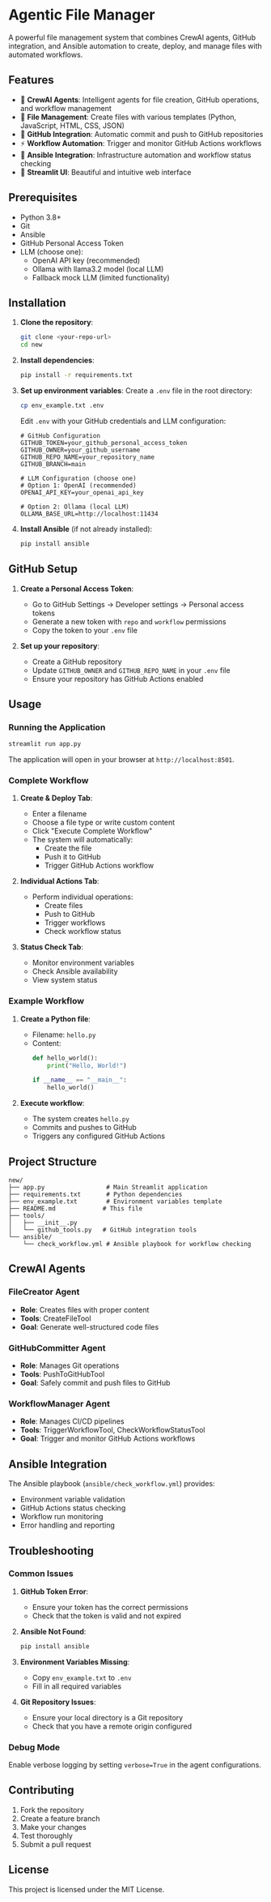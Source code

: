 # Agentic File Manager

A powerful file management system that combines CrewAI agents, GitHub integration, and Ansible automation to create, deploy, and manage files with automated workflows.

## Features

- 🤖 **CrewAI Agents**: Intelligent agents for file creation, GitHub operations, and workflow management
- 📁 **File Management**: Create files with various templates (Python, JavaScript, HTML, CSS, JSON)
- 🚀 **GitHub Integration**: Automatic commit and push to GitHub repositories
- ⚡ **Workflow Automation**: Trigger and monitor GitHub Actions workflows
- 🔧 **Ansible Integration**: Infrastructure automation and workflow status checking
- 🎨 **Streamlit UI**: Beautiful and intuitive web interface

## Prerequisites

- Python 3.8+
- Git
- Ansible
- GitHub Personal Access Token
- LLM (choose one):
  - OpenAI API key (recommended)
  - Ollama with llama3.2 model (local LLM)
  - Fallback mock LLM (limited functionality)

## Installation

1. **Clone the repository**:
   ```bash
   git clone <your-repo-url>
   cd new
   ```

2. **Install dependencies**:
   ```bash
   pip install -r requirements.txt
   ```

3. **Set up environment variables**:
   Create a `.env` file in the root directory:
   ```bash
   cp env_example.txt .env
   ```
   
   Edit `.env` with your GitHub credentials and LLM configuration:
   ```env
   # GitHub Configuration
   GITHUB_TOKEN=your_github_personal_access_token
   GITHUB_OWNER=your_github_username
   GITHUB_REPO_NAME=your_repository_name
   GITHUB_BRANCH=main
   
   # LLM Configuration (choose one)
   # Option 1: OpenAI (recommended)
   OPENAI_API_KEY=your_openai_api_key
   
   # Option 2: Ollama (local LLM)
   OLLAMA_BASE_URL=http://localhost:11434
   ```

4. **Install Ansible** (if not already installed):
   ```bash
   pip install ansible
   ```

## GitHub Setup

1. **Create a Personal Access Token**:
   - Go to GitHub Settings → Developer settings → Personal access tokens
   - Generate a new token with `repo` and `workflow` permissions
   - Copy the token to your `.env` file

2. **Set up your repository**:
   - Create a GitHub repository
   - Update `GITHUB_OWNER` and `GITHUB_REPO_NAME` in your `.env` file
   - Ensure your repository has GitHub Actions enabled

## Usage

### Running the Application

```bash
streamlit run app.py
```

The application will open in your browser at `http://localhost:8501`.

### Complete Workflow

1. **Create & Deploy Tab**: 
   - Enter a filename
   - Choose a file type or write custom content
   - Click "Execute Complete Workflow"
   - The system will automatically:
     - Create the file
     - Push it to GitHub
     - Trigger GitHub Actions workflow

2. **Individual Actions Tab**:
   - Perform individual operations:
     - Create files
     - Push to GitHub
     - Trigger workflows
     - Check workflow status

3. **Status Check Tab**:
   - Monitor environment variables
   - Check Ansible availability
   - View system status

### Example Workflow

1. **Create a Python file**:
   - Filename: `hello.py`
   - Content: 
     ```python
     def hello_world():
         print("Hello, World!")
     
     if __name__ == "__main__":
         hello_world()
     ```

2. **Execute workflow**:
   - The system creates `hello.py`
   - Commits and pushes to GitHub
   - Triggers any configured GitHub Actions

## Project Structure

```
new/
├── app.py                 # Main Streamlit application
├── requirements.txt       # Python dependencies
├── env_example.txt        # Environment variables template
├── README.md             # This file
├── tools/
│   ├── __init__.py
│   └── github_tools.py   # GitHub integration tools
└── ansible/
    └── check_workflow.yml # Ansible playbook for workflow checking
```

## CrewAI Agents

### FileCreator Agent
- **Role**: Creates files with proper content
- **Tools**: CreateFileTool
- **Goal**: Generate well-structured code files

### GitHubCommitter Agent
- **Role**: Manages Git operations
- **Tools**: PushToGitHubTool
- **Goal**: Safely commit and push files to GitHub

### WorkflowManager Agent
- **Role**: Manages CI/CD pipelines
- **Tools**: TriggerWorkflowTool, CheckWorkflowStatusTool
- **Goal**: Trigger and monitor GitHub Actions workflows

## Ansible Integration

The Ansible playbook (`ansible/check_workflow.yml`) provides:
- Environment variable validation
- GitHub Actions status checking
- Workflow run monitoring
- Error handling and reporting

## Troubleshooting

### Common Issues

1. **GitHub Token Error**:
   - Ensure your token has the correct permissions
   - Check that the token is valid and not expired

2. **Ansible Not Found**:
   ```bash
   pip install ansible
   ```

3. **Environment Variables Missing**:
   - Copy `env_example.txt` to `.env`
   - Fill in all required variables

4. **Git Repository Issues**:
   - Ensure your local directory is a Git repository
   - Check that you have a remote origin configured

### Debug Mode

Enable verbose logging by setting `verbose=True` in the agent configurations.

## Contributing

1. Fork the repository
2. Create a feature branch
3. Make your changes
4. Test thoroughly
5. Submit a pull request

## License

This project is licensed under the MIT License. 